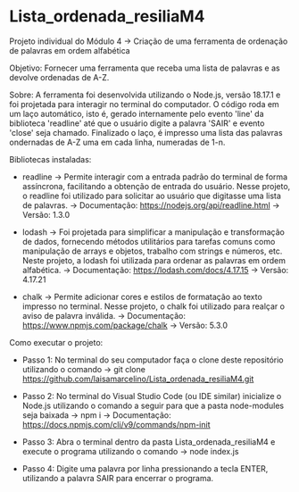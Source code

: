 # Lista_ordenada_resiliaM4
Projeto individual do Módulo 4 -> Criação de uma ferramenta de ordenação de palavras em ordem alfabética

Objetivo: Fornecer uma ferramenta que receba uma lista de palavras e as devolve ordenadas de A-Z. 

Sobre: A ferramenta foi desenvolvida utilizando o Node.js, versão 18.17.1 e foi projetada para interagir no terminal do computador. O código roda em um laço automático, isto é, gerado internamente pelo evento 'line' da biblioteca 'readline' até que o usuário digite a palavra 'SAIR' e evento 'close' seja chamado. Finalizado o laço, é impresso uma lista das palavras ondernadas de A-Z uma em cada linha, numeradas de 1-n.

Bibliotecas instaladas:

* readline -> Permite interagir com a entrada padrão do terminal de forma assíncrona, facilitando a obtenção de entrada do usuário. Nesse projeto, o readline foi utilizado para solicitar ao usuário que digitasse uma lista de palavras.
 -> Documentação: https://nodejs.org/api/readline.html
 -> Versão: 1.3.0

* lodash -> Foi projetada para simplificar a manipulação e transformação de dados, fornecendo métodos utilitários para tarefas comuns como manipulação de arrays e objetos, trabalho com strings e números, etc. Neste projeto, a lodash foi utilizada para ordenar as palavras em ordem alfabética. 
-> Documentação: https://lodash.com/docs/4.17.15
-> Versão: 4.17.21

* chalk -> Permite adicionar cores e estilos de formatação ao texto impresso no terminal. Nesse projeto, o chalk foi utilizado para realçar o aviso de palavra inválida.
-> Documentação: https://www.npmjs.com/package/chalk
-> Versão: 5.3.0

Como executar o projeto:

* Passo 1: No terminal do seu computador faça o clone deste repositório utilizando o comando -> git clone https://github.com/laisamarcelino/Lista_ordenada_resiliaM4.git

* Passo 2: No terminal do Visual Studio Code (ou IDE similar) inicialize o Node.js utilizando o comando a seguir para que a pasta node-modules seja baixada -> npm i 
-> Documentação: https://docs.npmjs.com/cli/v9/commands/npm-init

* Passo 3: Abra o terminal dentro da pasta Lista_ordenada_resiliaM4 e execute o programa utilizando o comando -> node index.js

* Passo 4: Digite uma palavra por linha pressionando a tecla ENTER, utilizando a palavra SAIR para encerrar o programa.